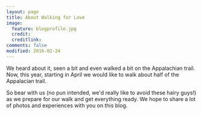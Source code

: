 ```yaml
---
layout: page
title: About Walking for Love
image:
  feature: blogprofile.jpg
  credit:
  creditlink:
comments: false
modified: 2016-02-24
---
```


We heard about it, seen a bit and even walked a bit on the Appalachian trail. Now, this year, starting in April we would like to walk about half of the Appalacian trail. 

So bear with us (no pun intended, we'd really like to avoid these hairy guys!) as we prepare for our walk and get everything ready. We hope to share a lot of photos and experiences with you on this blog.
